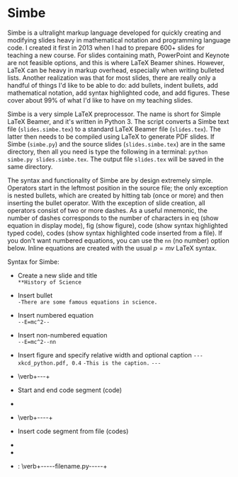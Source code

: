 # Simbe

Simbe is a ultralight markup language developed for quickly creating and modifying slides heavy in mathematical notation and programming language code. I created it first in 2013 when I had to prepare 600+ slides for teaching a new course. For slides containing math, PowerPoint and Keynote are not feasible options, and this is where LaTeX Beamer shines. However, LaTeX can be heavy in markup overhead, especially when writing bulleted lists. Another realization was that for most slides, there are really only a handful of things I'd like to be able to do: add bullets, indent bullets, add mathematical notation, add syntax highlighted code, and add figures. These cover about 99% of what I'd like to have on my teaching slides.

Simbe is a very simple LaTeX preprocessor. The name is short for Simple LaTeX Beamer, and it's written in Python 3. The script converts a Simbe text file (`slides.simbe.tex`) to a standard LaTeX Beamer file (`slides.tex`). The latter then needs to be compiled using LaTeX to generate PDF slides. If Simbe (`simbe.py`) and the source slides (`slides.simbe.tex`) are in the same directory, then all you need is type the following in a terminal: `python simbe.py slides.simbe.tex`. The output file `slides.tex` will be saved in the same directory.

The syntax and functionality of Simbe are by design extremely simple. Operators start in the leftmost position in the source file; the only exception is nested bullets, which are created by hitting tab (once or more) and then inserting the bullet operator. With the exception of slide creation, all operators consist of two or more dashes. As a useful mnemonic, the number of dashes corresponds to the number of characters in eq (show equation in display mode), fig (show figure), code (show syntax highlighted typed code), codes (show syntax highlighted code inserted from a file). If you don't want numbered equations, you can use the `nn` (no number) option below. Inline equations are created with the usual $p=mv$ LaTeX syntax.

Syntax for Simbe:
- Create a new slide and title <br />
  `**History of Science` 
- Insert bullet <br />
  `-There are some famous equations in science.`
- Insert numbered equation <br />
  `--E=mc^2--`
- Insert non-numbered equation <br />
  `--E=mc^2--nn`
- Insert figure and specify relative width and optional caption
  `---`
  `xkcd_python.pdf, 0.4`
  `-This is the caption.`
  `---`




- \verb+---+

- Start and end code segment (code) <br />
- 
- \verb+----+
- Insert code segment from file (codes) <br />
- 
- 
- : \verb+-----filename.py-----+









